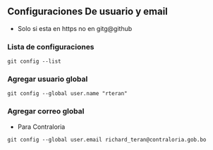 ## Configuraciones De usuario y email
- Solo si esta en https no en gitg@github
### Lista de configuraciones
```console
git config --list
```
### Agregar usuario global 
```console
git config --global user.name "rteran"
```
### Agregar correo global
- Para Contraloria
```console
git config --global user.email richard_teran@contraloria.gob.bo
```